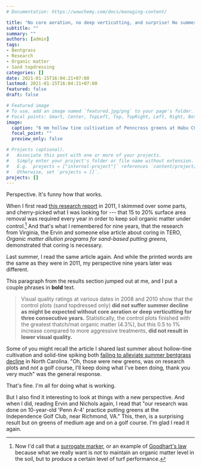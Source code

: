 ```yaml
---
# Documentation: https://wowchemy.com/docs/managing-content/

title: "No core aeration, no deep verticutting, and surprise! No summer decline"
subtitle: ""
summary: ""
authors: [admin]
tags:
- Bentgrass
- Research
- Organic matter
- Sand topdressing
categories: []
date: 2021-01-15T16:04:21+07:00
lastmod: 2021-01-15T16:04:21+07:00
featured: false
draft: false

# Featured image
# To use, add an image named `featured.jpg/png` to your page's folder.
# Focal points: Smart, Center, TopLeft, Top, TopRight, Left, Right, BottomLeft, Bottom, BottomRight.
image:
  caption: "6 mm hollow tine cultivation of Penncross greens at Habu CC in August"
  focal_point: ""
  preview_only: false

# Projects (optional).
#   Associate this post with one or more of your projects.
#   Simply enter your project's folder or file name without extension.
#   E.g. `projects = ["internal-project"]` references `content/project/deep-learning/index.md`.
#   Otherwise, set `projects = []`.
projects: []
---
```


Perspective. It's funny how that works. 

When I first read [this research report](https://usgatero.msu.edu/v10/n08.pdf) in 2011, I skimmed over some parts, and cherry-picked what I was looking for --- that 15 to 20\% surface area removal was required every year in order to keep soil organic matter under control.[^1] And that's what I remembered for nine years, that the research from Virginia, the Ervin and someone else article about coring in TERO, *Organic matter dilution programs for sand-based putting greens*, demonstrated that coring is necessary.

[^1]: Now I'd call that a [surrogate marker](/post/rituals-rather-than-turf-performance-outcomes), or an example of [Goodhart's law](/post/5-examples-goodharts-law-turfgrass-management/) because what we really want is *not* to maintain an organic matter level in the soil, but to produce a certain level of turf performance.

Last summer, I read the same article again. And while the printed words are the same as they were in 2011, my perspective nine years later was different. 

This paragraph from the results section jumped out at me, and I put a couple phrases in **bold** text.

> Visual quality ratings at various dates in 2008 and 2010 show that the control plots (sand topdressed only) **did not suffer summer decline as might be expected without core aeration or deep verticutting for three consecutive years.** Statistically, the control plots finished with the greatest thatch/mat organic matter (4.3%), but this 0.5 to 1% increase compared to more aggressive treatments, **did not result in lower visual quality.**

Some of you might recall the article I shared last summer about hollow-tine cultivation and solid-tine spiking both [failing to alleviate summer bentgrass decline](/post/hollow-tine-solid-tine-both-fail-alleviate-summer-bentgrass-decline/) in North Carolina. "Oh, those were new greens, was on research plots and not a golf course, I'll keep doing what I've been doing, thank you very much" was the general response.

That's fine. I'm all for doing what is working. 

But I also find it interesting to look at things with a new perspective. And when I did, reading Ervin and Nichols again, I read that "our research was done on 10-year-old 'Penn A-4' practice putting greens at the Independence Golf Club, near Richmond, VA." This, then, is a surprising result but on greens of medium age and on a golf course. I'm glad I read it again.
